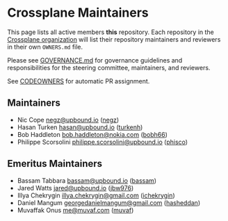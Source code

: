 # Crossplane Maintainers

This page lists all active members **this** repository. Each repository in the
[Crossplane organization](https://github.com/crossplane/) will list their
repository maintainers and reviewers in their own `OWNERS.md` file.

Please see [GOVERNANCE.md](GOVERNANCE.md) for governance guidelines and
responsibilities for the steering committee, maintainers, and reviewers.

See [CODEOWNERS](CODEOWNERS) for automatic PR assignment.

## Maintainers

* Nic Cope <negz@upbound.io> ([negz](https://github.com/negz))
* Hasan Turken <hasan@upbound.io> ([turkenh](https://github.com/turkenh))
* Bob Haddleton <bob.haddleton@nokia.com> ([bobh66](https://github.com/bobh66))
* Philippe Scorsolini <philippe.scorsolini@upbound.io> ([phisco](https://github.com/phisco))

## Emeritus Maintainers

* Bassam Tabbara <bassam@upbound.io> ([bassam](https://github.com/bassam))
* Jared Watts <jared@upbound.io> ([jbw976](https://github.com/jbw976))
* Illya Chekrygin <illya.chekrygin@gmail.com> ([ichekrygin](https://github.com/ichekrygin))
* Daniel Mangum <georgedanielmangum@gmail.com> ([hasheddan](https://github.com/hasheddan))
* Muvaffak Onus <me@muvaf.com> ([muvaf](https://github.com/muvaf))
